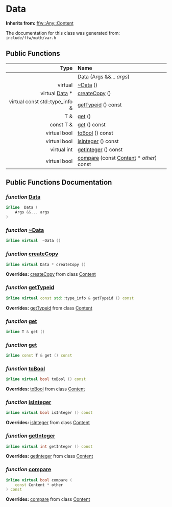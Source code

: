 Data
===================================


**Inherits from:** [ffw::Any::Content](ffw_Var_Content.html)

The documentation for this class was generated from: `include/ffw/math/var.h`



## Public Functions

| Type | Name |
| -------: | :------- |
|   | [Data](#6ee4ae00) (Args &&... _args_)  |
|  virtual  | [~Data](#03cf1ec5) ()  |
|  virtual [Data](ffw_Var_Data.html) * | [createCopy](#8801ac28) ()  |
|  virtual const std::type_info & | [getTypeid](#ec0c820c) () const  |
|  T & | [get](#9ff25a0c) ()  |
|  const T & | [get](#5dd38721) () const  |
|  virtual bool | [toBool](#eadd609f) () const  |
|  virtual bool | [isInteger](#0ad00ba7) () const  |
|  virtual int | [getInteger](#0f5e4842) () const  |
|  virtual bool | [compare](#db834025) (const [Content](ffw_Var_Content.html) * _other_) const  |


## Public Functions Documentation

### _function_ <a id="6ee4ae00" href="#6ee4ae00">Data</a>

```cpp
inline  Data (
    Args &&... args
) 
```



### _function_ <a id="03cf1ec5" href="#03cf1ec5">~Data</a>

```cpp
inline virtual  ~Data () 
```



### _function_ <a id="8801ac28" href="#8801ac28">createCopy</a>

```cpp
inline virtual Data * createCopy () 
```



**Overrides:** [createCopy](/doxygen/ffw_Var_Content.md#4ecd831b) from class [Content](/doxygen/ffw_Var_Content.md)

### _function_ <a id="ec0c820c" href="#ec0c820c">getTypeid</a>

```cpp
inline virtual const std::type_info & getTypeid () const 
```



**Overrides:** [getTypeid](/doxygen/ffw_Var_Content.md#e3b1e597) from class [Content](/doxygen/ffw_Var_Content.md)

### _function_ <a id="9ff25a0c" href="#9ff25a0c">get</a>

```cpp
inline T & get () 
```



### _function_ <a id="5dd38721" href="#5dd38721">get</a>

```cpp
inline const T & get () const 
```



### _function_ <a id="eadd609f" href="#eadd609f">toBool</a>

```cpp
inline virtual bool toBool () const 
```



**Overrides:** [toBool](/doxygen/ffw_Var_Content.md#23688855) from class [Content](/doxygen/ffw_Var_Content.md)

### _function_ <a id="0ad00ba7" href="#0ad00ba7">isInteger</a>

```cpp
inline virtual bool isInteger () const 
```



**Overrides:** [isInteger](/doxygen/ffw_Var_Content.md#180b884d) from class [Content](/doxygen/ffw_Var_Content.md)

### _function_ <a id="0f5e4842" href="#0f5e4842">getInteger</a>

```cpp
inline virtual int getInteger () const 
```



**Overrides:** [getInteger](/doxygen/ffw_Var_Content.md#9839465b) from class [Content](/doxygen/ffw_Var_Content.md)

### _function_ <a id="db834025" href="#db834025">compare</a>

```cpp
inline virtual bool compare (
    const Content * other
) const 
```



**Overrides:** [compare](/doxygen/ffw_Var_Content.md#23dddefb) from class [Content](/doxygen/ffw_Var_Content.md)



